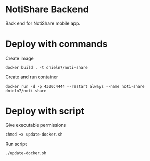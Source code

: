 # NotiShare Backend

Back end for NotiShare mobile app.

# Deploy with commands

Create image

```shell
docker build . -t dnieln7/noti-share
```

Create and run container

```shell
docker run -d -p 4300:4444 --restart always --name noti-share dnieln7/noti-share
```

# Deploy with script

Give executable permissions

```shell
chmod +x update-docker.sh 
```

Run script

```shell
./update-docker.sh
```
